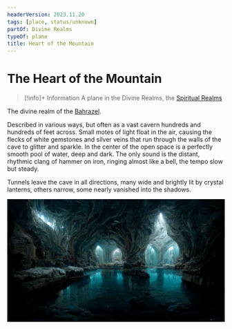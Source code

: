 ```yaml
---
headerVersion: 2023.11.20
tags: [place, status/unknown]
partOf: Divine Realms
typeOf: plane
title: Heart of the Mountain
---
```

# The Heart of the Mountain
>[!info]+ Information
> A plane in the Divine Realms, the [Spiritual Realms](<../spiritual-realms.md>)

The divine realm of the [Bahrazel](<../../../gods/embodied-gods/bahrazel.md>). 

Described in various ways, but often as a vast cavern hundreds and hundreds of feet across. Small motes of light float in the air, causing the flecks of white gemstones and silver veins that run through the walls of the cave to glitter and sparkle. In the center of the open space is a perfectly smooth pool of water, deep and dark. The only sound is the distant, rhythmic clang of hammer on iron, ringing almost like a bell, the tempo slow but steady.

Tunnels leave the cave in all directions, many wide and brightly lit by crystal lanterns, others narrow, some nearly vanished into the shadows.

![Heart Of The Mountain](../../../../assets/heart-of-the-mountain.png)

